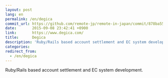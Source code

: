 ```yaml
---
layout: post
lang: en
permalink: /en/degica
commit_url: https://github.com/remote-jp/remote-in-japan/commit/878ba55549cacf0553e4c7492bc182c511c01bd3
date:       2015-09-08 23:42:41 +0900
link:       https://www.degica.com/
title:      Degica
description: 'Ruby/Rails based account settlement and EC system development.'
categories: 
redirect_from:
  - /en/degica
---
```


<p>Ruby/Rails based account settlement and EC system development.</p>
